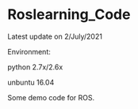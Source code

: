 # Roslearning_Code
Latest update on 2/July/2021

Environment:

python 2.7x/2.6x 

unbuntu 16.04

Some demo code for ROS.
